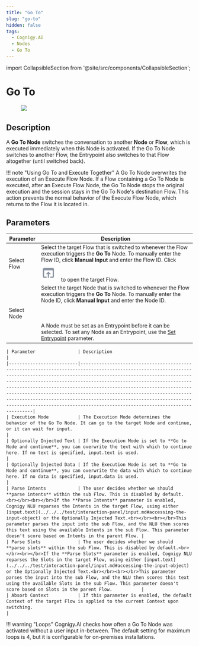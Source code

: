 ```yaml
---
title: "Go To" 
slug: "go-to" 
hidden: false 
tags:
  - Cognigy.AI
  - Nodes
  - Go To
---
```

import CollapsibleSection from '@site/src/components/CollapsibleSection';


# Go To

<figure>
  <img class="image-center" src="../../../../../../static/img/_assets/ai/build/node-reference/logic/go-to.png" width="50%" />
</figure>

## Description

A **Go To Node** switches the conversation to another **Node** or **Flow**, which is executed immediately when this Node is activated. If the Go To Node switches to another Flow, the Entrypoint also switches to that Flow altogether (until switched back).

!!! note "Using Go To and Execute Together"
    A Go To Node overwrites the execution of an Execute Flow Node. If a Flow containing a Go To Node is executed, after an Execute Flow Node, the Go To Node stops the original execution and the session stays in the Go To Node's destination Flow. This action prevents the normal behavior of the Execute Flow Node, which returns to the Flow it is located in.

## Parameters

| Parameter   | Description                                                                                                                                                                                                                                                                                                                                                      |
|-------------|------------------------------------------------------------------------------------------------------------------------------------------------------------------------------------------------------------------------------------------------------------------------------------------------------------------------------------------------------------------|
| Select Flow | Select the target Flow that is switched to whenever the Flow execution triggers the **Go To** Node. To manually enter the Flow ID, click **Manual Input** and enter the Flow ID. Click ![target-flow](../../../../../static/img/_assets/icons/target-flow.svg) to open the target Flow.                                                                          |
| Select Node | Select the target Node that is switched to whenever the Flow execution triggers the **Go To** Node. To manually enter the Node ID, click **Manual Input** and enter the Node ID. <br></br><br></br>A Node must be set as an Entrypoint before it can be selected. To set any Node as an Entrypoint, use the [Set Entrypoint](../../nodes/overview.md) parameter. |

<CollapsibleSection title="Advanced">

    | Parameter                | Description                                                                                                                                                                                                                                                                                                                                                                                                                                                                                                                                                  |
    |--------------------------|--------------------------------------------------------------------------------------------------------------------------------------------------------------------------------------------------------------------------------------------------------------------------------------------------------------------------------------------------------------------------------------------------------------------------------------------------------------------------------------------------------------------------------------------------------------|
    | Execution Mode           | The Execution Mode determines the behavior of the Go To Node. It can go to the target Node and continue, or it can wait for input.                                                                                                                                                                                                                                                                                                                                                                                                                           |
    | Optionally Injected Text | If the Execution Mode is set to **Go to Node and continue**, you can overwrite the text with which to continue here. If no text is specified, input.text is used.                                                                                                                                                                                                                                                                                                                                                                                            |
    | Optionally Injected Data | If the Execution Mode is set to **Go to Node and continue**, you can overwrite the data with which to continue here. If no data is specified, input.data is used.                                                                                                                                                                                                                                                                                                                                                                                            |
    | Parse Intents            | The user decides whether we should **parse intents** within the sub Flow. This is disabled by default.<br></br><br></br>If the **Parse Intents** parameter is enabled, Cognigy NLU reparses the Intents in the target Flow, using either [input.text](../../../test/interaction-panel/input.md#accessing-the-input-object) or the Optionally Injected Text.<br></br><br></br>This parameter parses the input into the sub Flow, and the NLU then scores this text using the available Intents in the sub Flow. This parameter doesn't score based on Intents in the parent Flow. |
    | Parse Slots              | The user decides whether we should **parse slots** within the sub Flow. This is disabled by default.<br></br><br></br>If the **Parse Slots** parameter is enabled, Cognigy NLU reparses the Slots in the target Flow, using either [input.text](../../../test/interaction-panel/input.md#accessing-the-input-object) or the Optionally Injected Text.<br></br><br></br>This parameter parses the input into the sub Flow, and the NLU then scores this text using the available Slots in the sub Flow. This parameter doesn't score based on Slots in the parent Flow.           |
    | Absorb Context           | If this parameter is enabled, the default Context of the target Flow is applied to the current Context upon switching.                                                                                                                                                                                                                                                                                                                                                                                                                                       |

</CollapsibleSection>


!!! warning "Loops"
    Cognigy.AI checks how often a Go To Node was activated without a user input in-between. The default setting for maximum loops is 4, but it is configurable for on-premises installations.

